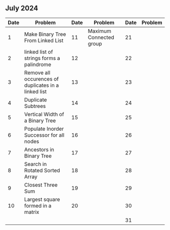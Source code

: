 ## July 2024

| Date | Problem                                              | Date | Problem                 | Date | Problem |
| ---- | ---------------------------------------------------- | ---- | ----------------------- | ---- | ------- |
| 1    | Make Binary Tree From Linked List                    | 11   | Maximum Connected group | 21   |         |
| 2    | linked list of strings forms a palindrome            | 12   |                         | 22   |         |
| 3    | Remove all occurences of duplicates in a linked list | 13   |                         | 23   |         |
| 4    | Duplicate Subtrees                                   | 14   |                         | 24   |         |
| 5    | Vertical Width of a Binary Tree                      | 15   |                         | 25   |         |
| 6    | Populate Inorder Successor for all nodes             | 16   |                         | 26   |         |
| 7    | Ancestors in Binary Tree                             | 17   |                         | 27   |         |
| 8    | Search in Rotated Sorted Array                       | 18   |                         | 28   |         |
| 9    | Closest Three Sum                                    | 19   |                         | 29   |         |
| 10   | Largest square formed in a matrix                    | 20   |                         | 30   |         |
|      |                                                      |      |                         | 31   |         |

